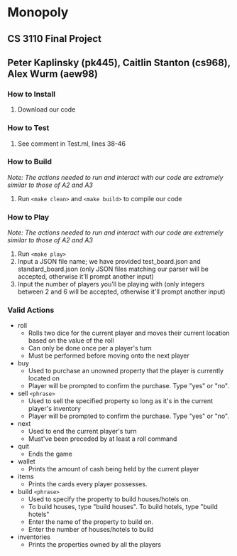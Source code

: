 # Monopoly
## CS 3110 Final Project
## Peter Kaplinsky (pk445), Caitlin Stanton (cs968), Alex Wurm (aew98)

### How to Install
1. Download our code

### How to Test
1. See comment in Test.ml, lines 38-46

### How to Build
_Note: The actions needed to run and interact with our code are extremely similar
to those of A2 and A3_
1. Run `<make clean>` and `<make build>` to compile our code

### How to Play
_Note: The actions needed to run and interact with our code are extremely similar
to those of A2 and A3_
1. Run `<make play>`
2. Input a JSON file name; we have provided test_board.json and standard_board.json 
(only JSON files matching our parser will be accepted, otherwise it'll prompt another
input)
3. Input the number of players you'll be playing with (only integers between 2 and 6 
will be accepted, otherwise it'll prompt another input)

### Valid Actions
* roll 
  * Rolls two dice for the current player and moves their current location based 
on the value of the roll
  * Can only be done once per a player's turn
  * Must be performed before moving onto the next player
* buy
  * Used to purchase an unowned property that the player is currently located on
  * Player will be prompted to confirm the purchase. Type "yes" or "no".
* sell `<phrase>`
  * Used to sell the specified property so long as it's in the current player's inventory
  * Player will be prompted to confirm the purchase. Type "yes" or "no".
* next
  * Used to end the current player's turn
  * Must've been preceded by at least a roll command
* quit
  * Ends the game
* wallet
  * Prints the amount of cash being held by the current player
* items
  * Prints the cards every player possesses.
* build `<phrase>`
  * Used to specify the property to build houses/hotels on.
  * To build houses, type "build houses". To build hotels, type "build hotels"
  * Enter the name of the property to build on.
  * Enter the number of houses/hotels to build
* inventories
  * Prints the properties owned by all the players

